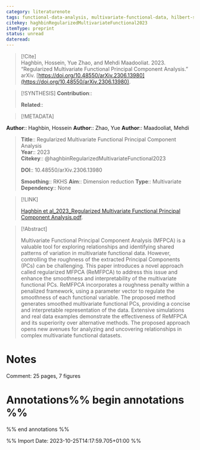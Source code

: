 ```yaml
---
category: literaturenote
tags: functional-data-analysis, multivariate-functional-data, hilbert-space-theory, functional-principal-components
citekey: haghbinRegularizedMultivariateFunctional2023
itemType: preprint
status: unread  
dateread:  
---
```


> [!Cite]  
> Haghbin, Hossein, Yue Zhao, and Mehdi Maadooliat. 2023. “Regularized Multivariate Functional Principal Component Analysis.” arXiv. [https://doi.org/10.48550/arXiv.2306.13980](https://doi.org/10.48550/arXiv.2306.13980).

> [!SYNTHESIS] 
>**Contribution**::
>
>**Related**:: 
>

> [!METADATA]  
>
**Author**:: Haghbin, Hossein
**Author**:: Zhao, Yue
**Author**:: Maadooliat, Mehdi<br>
> **Title**:: Regularized Multivariate Functional Principal Component Analysis    
> **Year**:: 2023     
> **Citekey**:: @haghbinRegularizedMultivariateFunctional2023    
>    
>    
>     
>    
>    
>     
>    
>**DOI**:: 10.48550/arXiv.2306.13980    
>
>**Smoothing**:: RKHS
>**Aim**:: Dimension reduction
>**Type**:: Multivariate
>**Dependency**:: None

> [!LINK] 
>
> [Haghbin et al_2023_Regularized Multivariate Functional Principal Component Analysis.pdf](file:///Users/steven/Library/CloudStorage/GoogleDrive-steven.golovkine@ul.ie/My%20Drive/bibliography/arXiv/2023/Haghbin%20et%20al_2023_Regularized%20Multivariate%20Functional%20Principal%20Component%20Analysis.pdf).

>[!Abstract]
>
>Multivariate Functional Principal Component Analysis (MFPCA) is a valuable tool for exploring relationships and identifying shared patterns of variation in multivariate functional data. However, controlling the roughness of the extracted Principal Components (PCs) can be challenging. This paper introduces a novel approach called regularized MFPCA (ReMFPCA) to address this issue and enhance the smoothness and interpretability of the multivariate functional PCs. ReMFPCA incorporates a roughness penalty within a penalized framework, using a parameter vector to regulate the smoothness of each functional variable. The proposed method generates smoothed multivariate functional PCs, providing a concise and interpretable representation of the data. Extensive simulations and real data examples demonstrate the effectiveness of ReMFPCA and its superiority over alternative methods. The proposed approach opens new avenues for analyzing and uncovering relationships in complex multivariate functional datasets.
>>


# Notes
Comment: 25 pages, 7 figures<br>
# Annotations%% begin annotations %%  
 
  
%% end annotations %%

%% Import Date: 2023-10-25T14:17:59.705+01:00 %%

